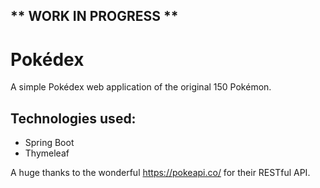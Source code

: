 ## ** WORK IN PROGRESS ** 

# Pokédex

A simple Pokédex web application of the original 150 Pokémon.

## Technologies used:
- Spring Boot
- Thymeleaf

A huge thanks to the wonderful https://pokeapi.co/ for their RESTful API.